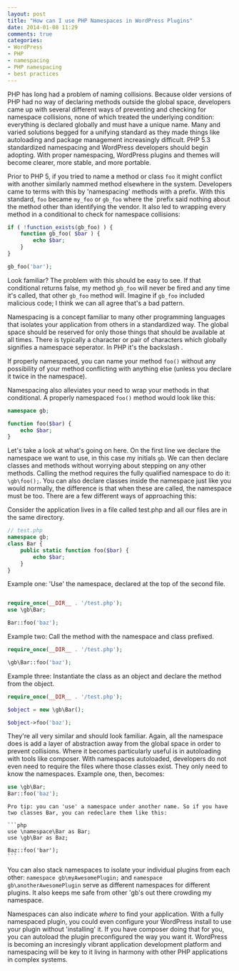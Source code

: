 ```yaml
---
layout: post
title: "How can I use PHP Namespaces in WordPress Plugins"
date: 2014-01-08 11:29
comments: true
categories: 
- WordPress
- PHP
- namespacing
- PHP namespacing
- best practices
---
```


PHP has long had a problem of naming collisions. Because older versions of PHP had no way of declaring methods outside the global space, developers came up with several different ways of preventing and checking for namespace collisions, none of which treated the underlying condition: everything is declared globally and must have a unique name. Many and varied solutions begged for a unifying standard as they made things like autoloading and package management increasingly difficult. PHP 5.3 standardized namespacing and WordPress developers should begin adopting. With proper namespacing, WordPress plugins and themes will become clearer, more stable, and more portable.

Prior to PHP 5, if you tried to name a method or class `foo` it might conflict with another similarly nammed method elsewhere in the system. Developers came to terms with this by 'namespacing' methods with a prefix. With this standard, `foo` became `my_foo` or `gb_foo` where the `prefix said nothing about the method other than identifying the vendor. It also led to wrapping every method in a conditional to check for namespace collisions:

```php
if ( !function_exists(gb_foo) ) {
    function gb_foo( $bar ) {
        echo $bar;
    }
}

gb_foo('bar');
```

Look familiar? The problem with this should be easy to see. If that conditional returns false, my method `gb_foo` will never be fired and any time it's called, that other `gb_foo` method will. Imagine if `gb_foo` included malicious code; I think we can all agree that's a bad pattern.

Namespacing is a concept familiar to many other programming languages that isolates your application from others in a standardized way. The global space should be reserved for only those things that should be available at all times. There is typically a character or pair of characters which globally signifies a namespace seperator. In PHP it's the backslash \.

If properly namespaced, you can name your method `foo()` without any possibility of your method conflicting with anything else (unless you declare it twice in the namespace).

Namespacing also alleviates your need to wrap your methods in that conditional. A properly namespaced `foo()` method would look like this:

```php
namespace gb;

function foo($bar) {
    echo $bar;
}

```

Let's take a look at what's going on here. On the first line we declare the namespace we want to use, in this case my initials `gb`. We can then declare classes and methods without worrying about stepping on any other methods. Calling the method requires the fully qualified namespace to do it: `\gb\foo();`. You can also declare classes inside the namespace just like you would normally, the difference is that when these are called, the namespace must be too. There are a few different ways of approaching this:

Consider the application lives in a file called test.php and all our files are in the same directory.

```php
// test.php
namespace gb;
class Bar {
    public static function foo($bar) {
        echo $bar;
    }
}
```

Example one: 'Use' the namespace, declared at the top of the second file.
```php

require_once(__DIR__ . '/test.php');
use \gb\Bar;

Bar::foo('baz');
```

Example two: Call the method with the namespace and class prefixed.
```php
require_once(__DIR__ . '/test.php');

\gb\Bar::foo('baz');

```

Example three: Instantiate the class as an object and declare the method from the object.

```php
require_once(__DIR__ . '/test.php');

$object = new \gb\Bar();

$object->foo('baz');
```

They're all very similar and should look familiar. Again, all the namespace does is add a layer of abstraction away from the global space in order to prevent collisions. Where it becomes particularly useful is in autoloading with tools like composer. With namespaces autoloaded, developers do not even need to require the files where those classes exist. They only need to know the namespaces. Example one, then, becomes:

```php
use \gb\Bar;
Bar::foo('baz');
```

    Pro tip: you can 'use' a namespace under another name. So if you have two classes Bar, you can redeclare them like this:

    ```php 
    use \namespace\Bar as Bar;
    use \gb\Bar as Baz;

    Baz::foo('bar');
    ```

You can also stack namespaces to isolate your individual plugins from each other: `namespace gb\myAwesomePlugin;` and `namespace gb\anotherAwesomePlugin` serve as different namespaces for different plugins. It also keeps me safe from other 'gb's out there crowding my namespace.

Namespaces can also indicate _where_ to find your application. With a fully namespaced plugin, you could even configure your WordPress install to use your plugin without 'installing' it.  If you have composer doing that for you, you can autoload the plugin preconfigured the way you want it. WordPress is becoming an incresingly vibrant application development platform and namespacing will be key to it living in harmony with other PHP applications in complex systems.